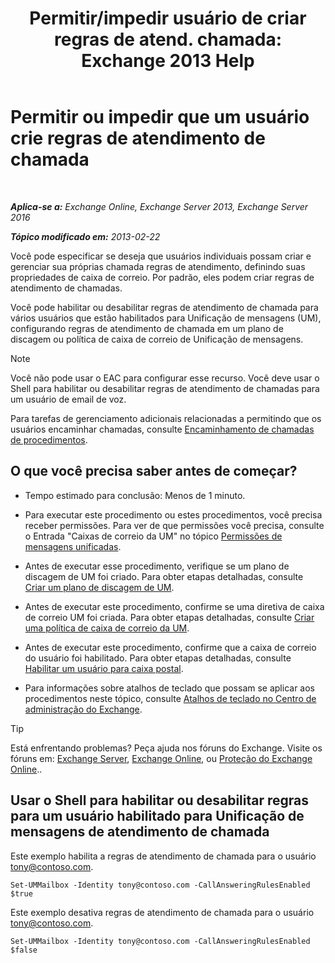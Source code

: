 ﻿---
title: 'Permitir/impedir usuário de criar regras de atend. chamada: Exchange 2013 Help'
TOCTitle: Permitir ou impedir que um usuário crie regras de atendimento de chamada
ms:assetid: 81863440-8b21-4523-bdab-6a2311889a0d
ms:mtpsurl: https://technet.microsoft.com/pt-br/library/Dd298097(v=EXCHG.150)
ms:contentKeyID: 50556234
ms.date: 05/22/2018
mtps_version: v=EXCHG.150
ms.translationtype: MT
---

# Permitir ou impedir que um usuário crie regras de atendimento de chamada

 

_**Aplica-se a:** Exchange Online, Exchange Server 2013, Exchange Server 2016_

_**Tópico modificado em:** 2013-02-22_

Você pode especificar se deseja que usuários individuais possam criar e gerenciar sua próprias chamada regras de atendimento, definindo suas propriedades de caixa de correio. Por padrão, eles podem criar regras de atendimento de chamadas.

Você pode habilitar ou desabilitar regras de atendimento de chamada para vários usuários que estão habilitados para Unificação de mensagens (UM), configurando regras de atendimento de chamada em um plano de discagem ou política de caixa de correio de Unificação de mensagens.


> [!NOTE]
> Você não pode usar o EAC para configurar esse recurso. Você deve usar o Shell para habilitar ou desabilitar regras de atendimento de chamadas para um usuário de email de voz.



Para tarefas de gerenciamento adicionais relacionadas a permitindo que os usuários encaminhar chamadas, consulte [Encaminhamento de chamadas de procedimentos](forwarding-calls-procedures-exchange-2013-help.md).

## O que você precisa saber antes de começar?

  - Tempo estimado para conclusão: Menos de 1 minuto.

  - Para executar este procedimento ou estes procedimentos, você precisa receber permissões. Para ver de que permissões você precisa, consulte o Entrada "Caixas de correio da UM" no tópico [Permissões de mensagens unificadas](unified-messaging-permissions-exchange-2013-help.md).

  - Antes de executar esse procedimento, verifique se um plano de discagem de UM foi criado. Para obter etapas detalhadas, consulte [Criar um plano de discagem de UM](create-a-um-dial-plan-exchange-2013-help.md).

  - Antes de executar este procedimento, confirme se uma diretiva de caixa de correio UM foi criada. Para obter etapas detalhadas, consulte [Criar uma política de caixa de correio da UM](create-a-um-mailbox-policy-exchange-2013-help.md).

  - Antes de executar este procedimento, confirme que a caixa de correio do usuário foi habilitado. Para obter etapas detalhadas, consulte [Habilitar um usuário para caixa postal](enable-a-user-for-voice-mail-exchange-2013-help.md).

  - Para informações sobre atalhos de teclado que possam se aplicar aos procedimentos neste tópico, consulte [Atalhos de teclado no Centro de administração do Exchange](keyboard-shortcuts-in-the-exchange-admin-center-exchange-online-protection-help.md).


> [!TIP]
> Está enfrentando problemas? Peça ajuda nos fóruns do Exchange. Visite os fóruns em: <A href="https://go.microsoft.com/fwlink/p/?linkid=60612">Exchange Server</A>, <A href="https://go.microsoft.com/fwlink/p/?linkid=267542">Exchange Online</A>, ou <A href="https://go.microsoft.com/fwlink/p/?linkid=285351">Proteção do Exchange Online</A>..



## Usar o Shell para habilitar ou desabilitar regras para um usuário habilitado para Unificação de mensagens de atendimento de chamada

Este exemplo habilita a regras de atendimento de chamada para o usuário tony@contoso.com.

    Set-UMMailbox -Identity tony@contoso.com -CallAnsweringRulesEnabled $true

Este exemplo desativa regras de atendimento de chamada para o usuário tony@contoso.com.

    Set-UMMailbox -Identity tony@contoso.com -CallAnsweringRulesEnabled $false

